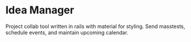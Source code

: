 # Idea Manager

Project collab tool written in rails with material for styling. Send masstests, schedule events, and maintain upcoming calendar.
